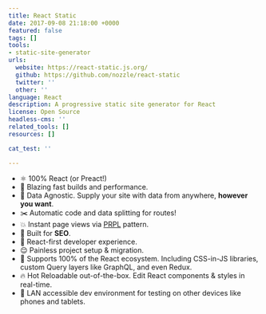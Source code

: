 ```yaml
---
title: React Static
date: 2017-09-08 21:18:00 +0000
featured: false
tags: []
tools:
- static-site-generator
urls:
  website: https://react-static.js.org/
  github: https://github.com/nozzle/react-static
  twitter: ''
  other: ''
language: React
description: A progressive static site generator for React
license: Open Source
headless-cms: ''
related_tools: []
resources: []

cat_test: ''

---
```

* ⚛️ 100% React (or Preact!)
* 🚀 Blazing fast builds and performance.
* 🚚 Data Agnostic. Supply your site with data from anywhere, **however you want**.
* ✂️ Automatic code and data splitting for routes!
* 💥 Instant page views via [PRPL](https://developers.google.com/web/fundamentals/performance/prpl-pattern/) pattern.
* 🎯 Built for **SEO**.
* 🥇 React-first developer experience.
* 😌 Painless project setup & migration.
* 💯 Supports 100% of the React ecosystem. Including CSS-in-JS libraries, custom Query layers like GraphQL, and even Redux.
* 🔥 Hot Reloadable out-of-the-box. Edit React components & styles in real-time.
* 📲 LAN accessible dev environment for testing on other devices like phones and tablets.